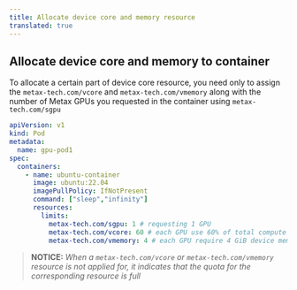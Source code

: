```yaml
---
title: Allocate device core and memory resource
translated: true
---
```


## Allocate device core and memory to container

To allocate a certain part of device core resource, you need only to assign the `metax-tech.com/vcore` and `metax-tech.com/vmemory` along with the number of Metax GPUs you requested in the container using `metax-tech.com/sgpu`

```yaml
apiVersion: v1
kind: Pod
metadata:
  name: gpu-pod1
spec:
  containers:
    - name: ubuntu-container
      image: ubuntu:22.04 
      imagePullPolicy: IfNotPresent
      command: ["sleep","infinity"]
      resources:
        limits:
          metax-tech.com/sgpu: 1 # requesting 1 GPU 
          metax-tech.com/vcore: 60 # each GPU use 60% of total compute cores
          metax-tech.com/vmemory: 4 # each GPU require 4 GiB device memory
```

> **NOTICE:** *When a `metax-tech.com/vcore` or `metax-tech.com/vmemory` resource is not applied for, it indicates that the quota for the corresponding resource is full*
